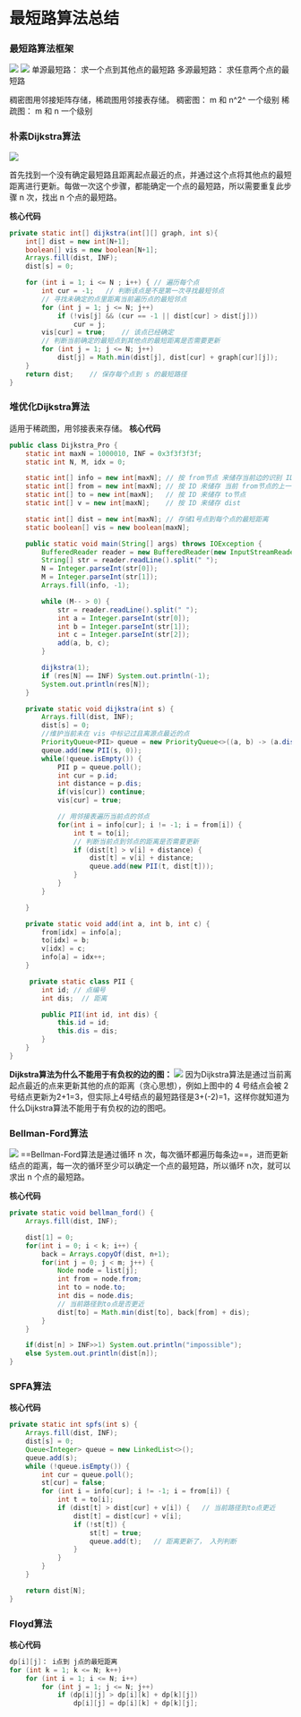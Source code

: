# 最短路算法总结
### 最短路算法框架
![](pic/short_path.jpg)
![](pic/spc.png)
单源最短路： 求一个点到其他点的最短路
多源最短路： 求任意两个点的最短路

稠密图用邻接矩阵存储，稀疏图用邻接表存储。
稠密图： m 和 n^2^ 一个级别
稀疏图： m 和 n 一个级别

### 朴素Dijkstra算法
![](pic/dijkstra.png)

首先找到一个没有确定最短路且距离起点最近的点，并通过这个点将其他点的最短距离进行更新。每做一次这个步骤，都能确定一个点的最短路，所以需要重复此步骤 n 次，找出 n 个点的最短路。

**核心代码**
```java
private static int[] dijkstra(int[][] graph, int s){
    int[] dist = new int[N+1];
    boolean[] vis = new boolean[N+1];
    Arrays.fill(dist, INF);
    dist[s] = 0;

    for (int i = 1; i <= N ; i++) {	// 遍历每个点
        int cur = -1;	// 判断该点是不是第一次寻找最短邻点
        // 寻找未确定的点里距离当前遍历点的最短邻点
        for (int j = 1; j <= N; j++)
            if (!vis[j] && (cur == -1 || dist[cur] > dist[j]))
                cur = j;
        vis[cur] = true;	// 该点已经确定
        // 判断当前确定的最短点到其他点的最短距离是否需要更新
        for (int j = 1; j <= N; j++)
            dist[j] = Math.min(dist[j], dist[cur] + graph[cur][j]);
    }
    return dist;	// 保存每个点到 s 的最短路径
}
```

### 堆优化Dijkstra算法
适用于稀疏图，用邻接表来存储。
**核心代码**
```java
public class Dijkstra_Pro {
    static int maxN = 1000010, INF = 0x3f3f3f3f;
    static int N, M, idx = 0;

    static int[] info = new int[maxN]; // 按 from节点 来储存当前边的识别 ID
    static int[] from = new int[maxN]; // 按 ID 来储存 当前 from节点的上一个（其他） ID
    static int[] to = new int[maxN];   // 按 ID 来储存 to节点
    static int[] v = new int[maxN];    // 按 ID 来储存 dist

    static int[] dist = new int[maxN]; // 存储1号点到每个点的最短距离
    static boolean[] vis = new boolean[maxN];

    public static void main(String[] args) throws IOException {
        BufferedReader reader = new BufferedReader(new InputStreamReader(System.in));
        String[] str = reader.readLine().split(" ");
        N = Integer.parseInt(str[0]);
        M = Integer.parseInt(str[1]);
        Arrays.fill(info, -1);

        while (M-- > 0) {
            str = reader.readLine().split(" ");
            int a = Integer.parseInt(str[0]);
            int b = Integer.parseInt(str[1]);
            int c = Integer.parseInt(str[2]);
            add(a, b, c);
        }

		dijkstra(1);
        if (res[N] == INF) System.out.println(-1);
        System.out.println(res[N]);
    }

    private static void dijkstra(int s) {
        Arrays.fill(dist, INF);
        dist[s] = 0;
        //维护当前未在 vis 中标记过且离源点最近的点
        PriorityQueue<PII> queue = new PriorityQueue<>((a, b) -> (a.dis - b.dis));
        queue.add(new PII(s, 0));
        while(!queue.isEmpty()) {
            PII p = queue.poll();
            int cur = p.id;
            int distance = p.dis;
            if(vis[cur]) continue;
            vis[cur] = true;

			// 用邻接表遍历当前点的邻点
            for(int i = info[cur]; i != -1; i = from[i]) {
                int t = to[i];
                // 判断当前点到邻点的距离是否需要更新
                if (dist[t] > v[i] + distance) {
                    dist[t] = v[i] + distance;
                    queue.add(new PII(t, dist[t]));
                }
            }
        }

    }

    private static void add(int a, int b, int c) {
        from[idx] = info[a];
        to[idx] = b;
        v[idx] = c;
        info[a] = idx++;
    }

     private static class PII {
        int id; // 点编号
        int dis;  // 距离

        public PII(int id, int dis) {
            this.id = id;
            this.dis = dis;
        }
    }
}
```
**Dijkstra算法为什么不能用于有负权的边的图：**
![](pic/dijkstra_neg.png)
因为Dijkstra算法是通过当前离起点最近的点来更新其他的点的距离（贪心思想），例如上图中的 4 号结点会被 2 号结点更新为2+1=3，但实际上4号结点的最短路径是3+(-2)=1，这样你就知道为什么Dijkstra算法不能用于有负权的边的图吧。

### Bellman-Ford算法
![](pic/bellman-ford.png)
==Bellman-Ford算法是通过循环 n 次，每次循环都遍历每条边==，进而更新结点的距离，每一次的循环至少可以确定一个点的最短路，所以循环 n次，就可以求出 n 个点的最短路。

**核心代码**
```java
private static void bellman_ford() {
    Arrays.fill(dist, INF);

    dist[1] = 0;
    for(int i = 0; i < k; i++) {
        back = Arrays.copyOf(dist, n+1);
        for(int j = 0; j < m; j++) {
            Node node = list[j];
            int from = node.from;
            int to = node.to;
            int dis = node.dis;
            // 当前路径到to点是否更近
            dist[to] = Math.min(dist[to], back[from] + dis);
        }
    }

    if(dist[n] > INF>>1) System.out.println("impossible");
    else System.out.println(dist[n]);
}
```

### SPFA算法

**核心代码**
```java
private static int spfs(int s) {
    Arrays.fill(dist, INF);
    dist[s] = 0;
    Queue<Integer> queue = new LinkedList<>();
    queue.add(s);
    while (!queue.isEmpty()) {
        int cur = queue.poll();
        st[cur] = false;
        for (int i = info[cur]; i != -1; i = from[i]) {
            int t = to[i];
            if (dist[t] > dist[cur] + v[i]) {	// 当前路径到to点更近
                dist[t] = dist[cur] + v[i];
                if (!st[t]) {
                    st[t] = true;
                    queue.add(t);	// 距离更新了， 入列判断
                }
            }
        }
    }

    return dist[N];
}
```

### Floyd算法
**核心代码**
```java
dp[i][j]： i点到 j点的最短距离
for (int k = 1; k <= N; k++)
    for (int i = 1; i <= N; i++)
        for (int j = 1; j <= N; j++)
            if (dp[i][j] > dp[i][k] + dp[k][j])
                dp[i][j] = dp[i][k] + dp[k][j];
```